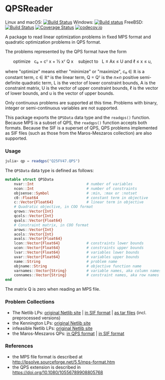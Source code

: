 # QPSReader

Linux and macOS: [![Build Status](https://travis-ci.org/JuliaSmoothOptimizers/QPSReader.jl.svg?branch=master)](https://travis-ci.org/JuliaSmoothOptimizers/QPSReader.jl)
Windows: [![Build status](https://ci.appveyor.com/api/projects/status/mntnshay4xud7t8t?svg=true)](https://ci.appveyor.com/project/dpo/qpsreader-jl)
FreeBSD: [![Build Status](https://api.cirrus-ci.com/github/JuliaSmoothOptimizers/QPSReader.jl.svg)](https://cirrus-ci.com/github/JuliaSmoothOptimizers/QPSReader.jl)
[![Coverage Status](https://coveralls.io/repos/JuliaSmoothOptimizers/QPSReader.jl/badge.svg?branch=master)](https://coveralls.io/r/JuliaSmoothOptimizers/QPSReader.jl?branch=master)
[![codecov.io](http://codecov.io/github/JuliaSmoothOptimizers/QPSReader.jl/coverage.svg?branch=master)](http://codecov.io/github/JuliaSmoothOptimizers/QPSReader.jl?branch=master)

A package to read linear optimization problems in fixed MPS format and quadratic optimization problems in QPS format.

The problems represented by the QPS format have the form

<p align="center">
optimize &nbsp; c₀ + cᵀ x + ½ xᵀ Q x
&nbsp;&nbsp;
subject to &nbsp; L ≤ Ax ≤ U and ℓ ≤ x ≤ u,
</p>

where "optimize" means either "minimize" or "maximize", c₀ ∈ ℝ is a constant term, c ∈ ℝⁿ is the linear term, Q = Qᵀ is the *n×n* positive semi-definite quadratic term, L is the vector of lower constraint bounds, A is the constraint matrix, U is the vector of upper constraint bounds, ℓ is the vector of lower bounds, and u is the vector of upper bounds.

Only continuous problems are supported at this time.
Problems with binary, integer or semi-continuous variables are not supported.

This package exports the `QPSData` data type and the `readqps()` function.
Because MPS is a subset of QPS, the `readqps()` function accepts both formats.
Because the SIF is a superset of QPS, QPS problems implemented as SIF files (such as those from the Maros-Meszaros collection) are also supported.

### Usage

```julia
julia> qp = readqps("Q25FV47.QPS")
```

The `QPSData` data type is defined as follows:

```julia
mutable struct QPSData
    nvar::Int                        # number of variables
    ncon::Int                        # number of constraints
    objsense::Symbol                 # :min, :max or :notset
    c0::Float64                      # constant term in objective
    c::Vector{Float64}               # linear term in objective
    # Quadratic objective, in COO format
    qrows::Vector{Int}
    qcols::Vector{Int}
    qvals::Vector{Float64}
    # Constraint matrix, in COO format
    arows::Vector{Int}
    acols::Vector{Int}
    avals::Vector{Float64}
    lcon::Vector{Float64}            # constraints lower bounds
    ucon::Vector{Float64}            # constraints upper bounds
    lvar::Vector{Float64}            # variables lower bounds
    uvar::Vector{Float64}            # variables upper bounds
    name::String                     # problem name
    objname::String                  # objective function name
    varnames::Vector{String}         # variable names, aka column names
    connames::Vector{String}         # constraint names, aka row names
end
```

The matrix Q is zero when reading an MPS file.

### Problem Collections

* The Netlib LPs: [original Netlib site](http://www.netlib.org/lp) | [in SIF format](http://www.numerical.rl.ac.uk/cute/netlib.html) | [as tar files](http://users.clas.ufl.edu/hager/coap/format.html) (incl. preprocessed versions)
* the Kennington LPs: [original Netlib site](http://www.netlib.org/lp/data/kennington)
* infeasible Netlib LPs: [original Netlib site](http://www.netlib.org/lp/infeas)
* the Maros-Meszaros QPs: [in QPS format](http://www.doc.ic.ac.uk/~im/#DATA) | [in SIF format](https://bitbucket.org/optrove/maros-meszaros/wiki/Home)

### References

* the MPS file format is described at http://lpsolve.sourceforge.net/5.5/mps-format.htm
* the QPS extension is described in https://doi.org/10.1080/10556789908805768
